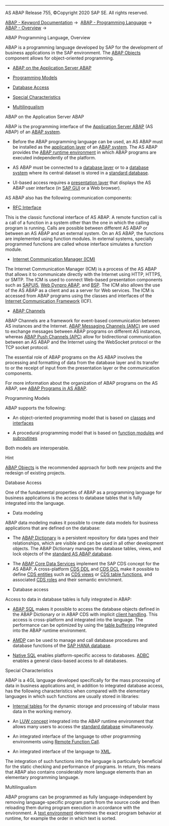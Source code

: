   

* * *

AS ABAP Release 755, ©Copyright 2020 SAP SE. All rights reserved.

[ABAP - Keyword Documentation](javascript:call_link\('abenabap.htm'\)) →  [ABAP - Programming Language](javascript:call_link\('abenabap_reference.htm'\)) →  [ABAP - Overview](javascript:call_link\('abenabap_oview.htm'\)) → 

ABAP Programming Language, Overview

ABAP is a programming language developed by SAP for the development of business applications in the SAP environment. The [ABAP Objects](javascript:call_link\('abenabap_objects_glosry.htm'\) "Glossary Entry") component allows for object-oriented programming.

-   [ABAP on the Application Server ABAP](#@@ITOC@@ABENABAP_OVERVIEW_1)

-   [Programming Models](#@@ITOC@@ABENABAP_OVERVIEW_2)

-   [Database Access](#@@ITOC@@ABENABAP_OVERVIEW_3)

-   [Special Characteristics](#@@ITOC@@ABENABAP_OVERVIEW_4)

-   [Multilingualism](#@@ITOC@@ABENABAP_OVERVIEW_5)

ABAP on the Application Server ABAP

ABAP is the programming interface of the [Application Server ABAP](javascript:call_link\('abenas_abap_glosry.htm'\) "Glossary Entry") (AS ABAP) of an [ABAP system](javascript:call_link\('abenabap_system_glosry.htm'\) "Glossary Entry").

-   Before the ABAP programming language can be used, an AS ABAP must be installed as the [application layer](javascript:call_link\('abenapplication_layer_glosry.htm'\) "Glossary Entry") of an [ABAP system](javascript:call_link\('abenabap_system_glosry.htm'\) "Glossary Entry"). The AS ABAP provides the [ABAP runtime environment](javascript:call_link\('abenabap_runtime_envir_glosry.htm'\) "Glossary Entry") in which ABAP programs are executed independently of the platform.

-   AS ABAP must be connected to a [database layer](javascript:call_link\('abendatabase_layer_glosry.htm'\) "Glossary Entry") or to a [database system](javascript:call_link\('abendatabase_system_glosry.htm'\) "Glossary Entry") where its central dataset is stored in a [standard database](javascript:call_link\('abenstandard_db_glosry.htm'\) "Glossary Entry").

-   UI-based access requires a [presentation layer](javascript:call_link\('abenpresentation_layer_glosry.htm'\) "Glossary Entry") that displays the AS ABAP user interface (in [SAP GUI](javascript:call_link\('abensap_gui_glosry.htm'\) "Glossary Entry") or a Web browser).

AS ABAP also has the following communication components:

-   [RFC Interface](javascript:call_link\('abenrfc_interface_glosry.htm'\) "Glossary Entry")

This is the classic functional interface of AS ABAP. A remote function call is a call of a function in a system other than the one in which the calling program is running. Calls are possible between different AS ABAP or between an AS ABAP and an external system. On an AS ABAP, the functions are implemented using function modules. In external systems, specially programmed functions are called whose interface simulates a function module.

-   [Internet Communication Manager (ICM)](javascript:call_link\('abeninternet_con_man_glosry.htm'\) "Glossary Entry")

The Internet Communication Manager (ICM) is a process of the AS ABAP that allows it to communicate directly with the Internet using HTTP, HTTPS, or SMTP. The ICM is used to connect Web-based presentation components such as [SAPUI5](javascript:call_link\('abensapui5_glosry.htm'\) "Glossary Entry"), [Web Dynpro ABAP](javascript:call_link\('abenweb_dynpro_glosry.htm'\) "Glossary Entry"), and [BSP](javascript:call_link\('abenbsp_glosry.htm'\) "Glossary Entry"). The ICM also allows the use of the AS ABAP as a client and as a server for Web services. The ICM is accessed from ABAP programs using the classes and interfaces of the [Internet Communication Framework](javascript:call_link\('abeninternet_con_fra_glosry.htm'\) "Glossary Entry") (ICF).

-   [ABAP Channels](javascript:call_link\('abenabap_channel_glosry.htm'\) "Glossary Entry")

ABAP Channels are a framework for event-based communication between AS instances and the Internet. [ABAP Messaging Channels (AMC)](javascript:call_link\('abenabap_messaging_channels_glosry.htm'\) "Glossary Entry") are used to exchange messages between ABAP programs on different AS instances, whereas [ABAP Push Channels (APC)](javascript:call_link\('abenabap_push_channels_glosry.htm'\) "Glossary Entry") allow for bidirectional communication between an AS ABAP and the Internet using the WebSocket protocol or the TCP socket protocol.

The essential role of ABAP programs on the AS ABAP involves the processing and formatting of data from the database layer and its transfer to or the receipt of input from the presentation layer or the communication components.

For more information about the organization of ABAP programs on the AS ABAP, see [ABAP Programs in AS ABAP](javascript:call_link\('abenorganization_of_modules.htm'\)).

Programming Models

ABAP supports the following:

-   An object-oriented programming model that is based on [classes](javascript:call_link\('abenclass_glosry.htm'\) "Glossary Entry") and [interfaces](javascript:call_link\('abenoo_intf_glosry.htm'\) "Glossary Entry")

-   A procedural programming model that is based on [function modules](javascript:call_link\('abenfunction_module_glosry.htm'\) "Glossary Entry") and [subroutines](javascript:call_link\('abensubroutine_glosry.htm'\) "Glossary Entry")

Both models are interoperable.

Hint

[ABAP Objects](javascript:call_link\('abenabap_objects_oview.htm'\)) is the recommended approach for both new projects and the redesign of existing projects.

Database Access

One of the fundamental properties of ABAP as a programming language for business applications is the access to database tables that is fully integrated into the language.

-   Data modeling

ABAP data modeling makes it possible to create data models for business applications that are defined on the database:

-   The [ABAP Dictionary](javascript:call_link\('abenabap_dictionary_glosry.htm'\) "Glossary Entry") is a persistent repository for data types and their relationships, which are visible and can be used in all other development objects. The ABAP Dictionary manages the database tables, views, and lock objects of the [standard AS ABAP database](javascript:call_link\('abenstandard_db_glosry.htm'\) "Glossary Entry").

-   The [ABAP Core Data Services](javascript:call_link\('abenabap_core_data_services_glosry.htm'\) "Glossary Entry") implement the SAP CDS concept for the AS ABAP. A cross-platform [CDS DDL](javascript:call_link\('abencds_ddl_glosry.htm'\) "Glossary Entry") and [CDS DCL](javascript:call_link\('abencds_dcl_glosry.htm'\) "Glossary Entry") make it possible to define [CDS entities](javascript:call_link\('abencds_entity_glosry.htm'\) "Glossary Entry") such as [CDS views](javascript:call_link\('abencds_view_glosry.htm'\) "Glossary Entry") or [CDS table functions](javascript:call_link\('abencds_table_function_glosry.htm'\) "Glossary Entry"), and associated [CDS roles](javascript:call_link\('abencds_role_glosry.htm'\) "Glossary Entry") and their semantic enrichment.

-   Database access

Access to data in database tables is fully integrated in ABAP:

-   [ABAP SQL](javascript:call_link\('abenabap_sql_glosry.htm'\) "Glossary Entry") makes it possible to access the database objects defined in the ABAP Dictionary or in ABAP CDS with implicit [client handling](javascript:call_link\('abenclient_handling_glosry.htm'\) "Glossary Entry"). This access is cross-platform and integrated into the language. The performance can be optimized by using the [table buffering](javascript:call_link\('abentable_buffering_glosry.htm'\) "Glossary Entry") integrated into the ABAP runtime environment.

-   [AMDP](javascript:call_link\('abenamdp_glosry.htm'\) "Glossary Entry") can be used to manage and call database procedures and database functions of the [SAP HANA database](javascript:call_link\('abenhana_database_glosry.htm'\) "Glossary Entry").

-   [Native SQL](javascript:call_link\('abennative_sql_glosry.htm'\) "Glossary Entry") enables platform-specific access to databases. [ADBC](javascript:call_link\('abenadbc_glosry.htm'\) "Glossary Entry") enables a general class-based access to all databases.

Special Characteristics

ABAP is a 4GL language developed specifically for the mass processing of data in business applications and, in addition to integrated database access, has the following characteristics when compared with the elementary languages in which such functions are usually stored in libraries:

-   [Internal tables](javascript:call_link\('abeninternal_table_glosry.htm'\) "Glossary Entry") for the dynamic storage and processing of tabular mass data in the working memory.

-   An [LUW concept](javascript:call_link\('abenluw_glosry.htm'\) "Glossary Entry") integrated into the ABAP runtime environment that allows many users to access the [standard database](javascript:call_link\('abenstandard_db_glosry.htm'\) "Glossary Entry") simultaneously.

-   An integrated interface of the language to other programming environments using [Remote Function Call](javascript:call_link\('abenremote_function_call_glosry.htm'\) "Glossary Entry").

-   An integrated interface of the language to [XML](javascript:call_link\('abenxml_glosry.htm'\) "Glossary Entry").

The integration of such functions into the language is particularly beneficial for the static checking and performance of programs. In return, this means that ABAP also contains considerably more language elements than an elementary programming language.

Multilingualism

ABAP programs can be programmed as fully language-independent by removing language-specific program parts from the source code and then reloading them during program execution in accordance with the environment. A [text environment](javascript:call_link\('abentext_environment_glosry.htm'\) "Glossary Entry") determines the exact program behavior at runtime, for example the order in which text is sorted.